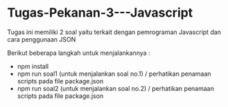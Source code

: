 # Tugas-Pekanan-3---Javascript
Tugas ini memiliki 2 soal yaitu terkait dengan pemrograman Javascript dan cara penggunaan JSON

Berikut beberapa langkah untuk menjalankannya :
- npm install
- npm run soal1 (untuk menjalankan soal no.1) / perhatikan penamaan scripts pada file package.json  
- npm run soal2 (untuk menjalankan soal no.2) / perhatikan penamaan scripts pada file package.json
